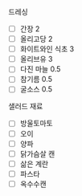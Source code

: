 드레싱
- [ ] 간장 2
- [ ] 올리고당 2
- [ ] 화이트와인 식초 3
- [ ] 올리브유 3
- [ ] 다진 마늘 0.5
- [ ] 참기름 0.5
- [ ] 굴소스 0.5

샐러드 재료
- [ ] 방울토마토
- [ ] 오이
- [ ] 양파
- [ ] 닭가슴살 캔
- [ ] 삶은 계란
- [ ] 파스타
- [ ] 옥수수캔